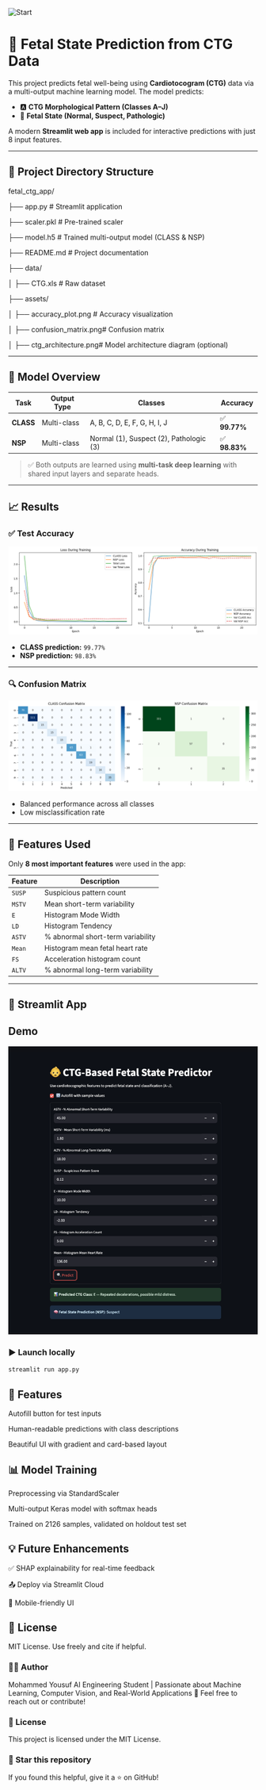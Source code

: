 
![Start](FetalHealthPredictorInterfaceDesign.png)
# 🤰 Fetal State Prediction from CTG Data

This project predicts fetal well-being using **Cardiotocogram (CTG)** data via a multi-output machine learning model. The model predicts:

- 🅰️ **CTG Morphological Pattern (Classes A–J)**
- 🧪 **Fetal State (Normal, Suspect, Pathologic)**

A modern **Streamlit web app** is included for interactive predictions with just 8 input features.

---

## 📂 Project Directory Structure

fetal_ctg_app/

├── app.py # Streamlit application

├── scaler.pkl # Pre-trained scaler

├── model.h5 # Trained multi-output model (CLASS & NSP)

├── README.md # Project documentation

├── data/

│ ├── CTG.xls # Raw dataset

├── assets/

│ ├── accuracy_plot.png # Accuracy visualization

│ ├── confusion_matrix.png# Confusion matrix

│ ├── ctg_architecture.png# Model architecture diagram (optional)


---

## 🧠 Model Overview

| Task        | Output Type | Classes                                | Accuracy |
|-------------|-------------|-----------------------------------------|----------|
| **CLASS**   | Multi-class | A, B, C, D, E, F, G, H, I, J            | ✅ **99.77%** |
| **NSP**     | Multi-class | Normal (1), Suspect (2), Pathologic (3) | ✅ **98.83%** |

> ✅ Both outputs are learned using **multi-task deep learning** with shared input layers and separate heads.

---

## 📈 Results

### ✅ Test Accuracy

![Accuracy](accuracy.png)

- **CLASS prediction:** `99.77%`
- **NSP prediction:** `98.83%`

---

### 🔍 Confusion Matrix

![Confusion Matrix](output.png)

- Balanced performance across all classes
- Low misclassification rate

---

## 🧪 Features Used

Only **8 most important features** were used in the app:

| Feature | Description |
|---------|-------------|
| `SUSP`  | Suspicious pattern count |
| `MSTV`  | Mean short-term variability |
| `E`     | Histogram Mode Width |
| `LD`    | Histogram Tendency |
| `ASTV`  | % abnormal short-term variability |
| `Mean`  | Histogram mean fetal heart rate |
| `FS`    | Acceleration histogram count |
| `ALTV`  | % abnormal long-term variability |

---

## 🚀 Streamlit App

## Demo

![Demo](demo.png)


### ▶️ Launch locally

```bash
streamlit run app.py
```

## 🌟 Features
Autofill button for test inputs

Human-readable predictions with class descriptions

Beautiful UI with gradient and card-based layout

## 📊 Model Training
Preprocessing via StandardScaler

Multi-output Keras model with softmax heads

Trained on 2126 samples, validated on holdout test set



## 💡 Future Enhancements
✅ SHAP explainability for real-time feedback

📤 Deploy via Streamlit Cloud

📲 Mobile-friendly UI

## 📜 License
MIT License. Use freely and cite if helpful.


### 🙋‍♂️ Author
 Mohammed Yousuf
AI Engineering Student | Passionate about Machine Learning, Computer Vision, and Real-World Applications 🚀
Feel free to reach out or contribute!
### 📄 License
This project is licensed under the MIT License.
### 🌟 Star this repository
If you found this helpful, give it a ⭐ on GitHub!
